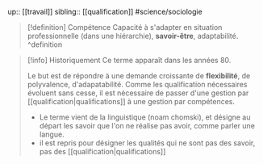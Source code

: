 up:: [[travail]]
sibling:: [[qualification]]
#science/sociologie 

> [!definition] Compétence
> Capacité à s'adapter en situation professionnelle (dans une hiérarchie), **savoir-être**, adaptabilité.
^definition

> [!info] Historiquement
> Ce terme apparaît dans les années 80.
> 
> Le but est de répondre à une demande croissante de **flexibilité**, de polyvalence, d'adapatabilité.
> Comme les qualification nécessaires évoluent sans cesse, il est nécessaire de passer d'une  gestion par [[qualification|qualifications]] à une gestion par compétences.
> 
> - Le terme vient de la linguistique (noam chomski), et désigne au départ les savoir que l'on ne réalise pas avoir, comme parler une langue.
> - il est repris pour désigner les qualités qui ne sont pas des savoir, pas des [[qualification|qualifications]] 
> 


